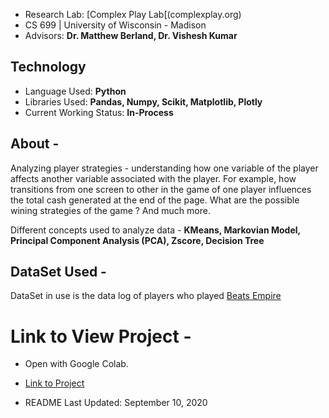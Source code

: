 - Research Lab: [Complex Play Lab[(complexplay.org)
- CS 699 | University of Wisconsin - Madison
- Advisors: **Dr. Matthew Berland, Dr. Vishesh Kumar**


## Technology 
- Language Used: **Python**
- Libraries Used: **Pandas, Numpy, Scikit, Matplotlib, Plotly**
- Current Working Status: **In-Process**

## About -   
Analyzing player strategies - understanding how one variable of the player affects another variable associated with the player. For example, how transitions from one screen to other in the game of one player influences the total cash generated at the end of the page. What are the possible wining strategies of the game ? And much more.

Different concepts used to analyze data - **KMeans, Markovian Model, Principal Component Analysis (PCA), Zscore, Decision Tree**

## DataSet Used - 
DataSet in use is the data log of players who played [Beats Empire](https://info.beatsempire.org) 

# Link to View Project -
- Open with Google Colab. 
- [Link to Project](https://colab.research.google.com/drive/1JqZ_Wk_Ki-TXrfbPK4JPut0oRHc5XUnS?usp=sharing)

- README Last Updated: September 10, 2020
